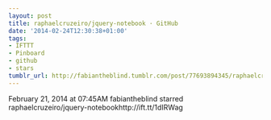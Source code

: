 ```yaml
---
layout: post
title: raphaelcruzeiro/jquery-notebook · GitHub
date: '2014-02-24T12:30:38+01:00'
tags:
- IFTTT
- Pinboard
- github
- stars
tumblr_url: http://fabiantheblind.tumblr.com/post/77693894345/raphaelcruzeiro-jquery-notebook-github
---
```

February 21, 2014 at 07:45AM
fabiantheblind starred raphaelcruzeiro/jquery-notebookhttp://ift.tt/1dIRWag

